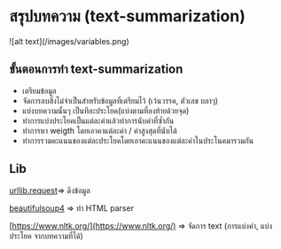 <h1>สรุปบทความ (text-summarization)</h1>
![alt text](/images/variables.png)

## ขั้นตอนการทำ text-summarization
- เตรียมข้อมูล
- จัดการลบสิ่งไม่จำเป็นสำหรับข้อมูลที่เตรียมไว้ (เว้นวรรค, ตัวเลข บลาๆ)
- แบ่งบทความนั้นๆ เป็นทีละประโยค(แบ่งตามที่ลงท้ายด้วยจุด)
- ทำการแบ่งประโยคเป็นแต่ละคำแล้วทำการนับคำที่ซ้ำกัน
- ทำการหา weigth โดยเอาคาแต่ละค่า / ค่าสูงสุดที่นับได้
- ทำการรวมคะแนนของแต่ละประโยคโดยเอาคะแนนของแต่ละคำในประโนคมารวมกัน

## Lib
[urllib.request](https://docs.python.org/3/library/urllib.request.html)=> ดึงข้อมูล

[beautifulsoup4](https://pypi.org/project/beautifulsoup4/) => ทำ HTML parser

[https://www.nltk.org/](https://www.nltk.org/) => จัดการ text (การแบ่งคำ, แบ่งประโยค จากบทความที่ได้)



